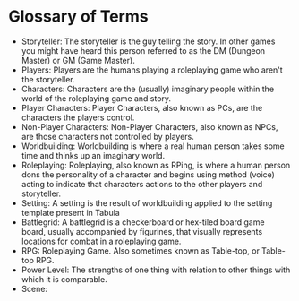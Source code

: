 # Glossary of Terms

-   Storyteller: The storyteller is the guy telling the story. In other games you might have heard this person referred to as the DM (Dungeon Master) or GM (Game Master).
-   Players: Players are the humans playing a roleplaying game who aren't the storyteller.
-   Characters: Characters are the (usually) imaginary people within the world of the roleplaying game and story.
-   Player Characters: Player Characters, also known as PCs, are the characters the players control.
-   Non-Player Characters: Non-Player Characters, also known as NPCs, are those characters not controlled by players.
-   Worldbuilding: Worldbuilding is where a real human person takes some time and thinks up an imaginary world.
-   Roleplaying: Roleplaying, also known as RPing, is where a human person dons the personality of a character and begins using method (voice) acting to indicate that characters actions to the other players and storyteller.
-   Setting: A setting is the result of worldbuilding applied to the setting template present in Tabula
-   Battlegrid: A battlegrid is a checkerboard or hex-tiled board game board, usually accompanied by figurines, that visually represents locations for combat in a roleplaying game.
-   RPG: Roleplaying Game. Also sometimes known as Table-top, or Table-top RPG.
-   Power Level: The strengths of one thing with relation to other things with which it is comparable.
-   Scene: 

  
  
  
  